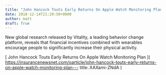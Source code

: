 ```yaml
---
title: "John Hancock Touts Early Returns On Apple Watch Monitoring Plan"
date: 2018-12-14T21:29:50+0000
author: matt
draft: True
---
```

New global research released by Vitality, a leading behavior change platform, reveals that financial incentives combined with wearables encourage people to significantly increase their physical activity.

[ John Hancock Touts Early Returns On Apple Watch Monitoring Plan ]( https://insurancenewsnet.com/oarticle/john-hancock-touts-early-returns-on-apple-watch-monitoring-plan---
title:.XAXami-ZNdA )
